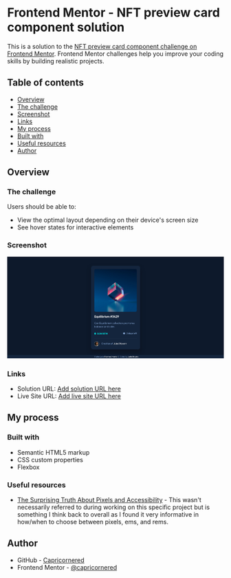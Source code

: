 # Frontend Mentor - NFT preview card component solution

This is a solution to the [NFT preview card component challenge on Frontend Mentor](https://www.frontendmentor.io/challenges/nft-preview-card-component-SbdUL_w0U). Frontend Mentor challenges help you improve your coding skills by building realistic projects. 

## Table of contents

  - [Overview](#overview)
  - [The challenge](#the-challenge)
  - [Screenshot](#screenshot)
  - [Links](#links)
  - [My process](#my-process)
  - [Built with](#built-with)
  - [Useful resources](#useful-resources)
  - [Author](#author)

## Overview

### The challenge

Users should be able to:

- View the optimal layout depending on their device's screen size
- See hover states for interactive elements

### Screenshot

![Screenshot](images/nft-preview-solution.png)

### Links

- Solution URL: [Add solution URL here](https://your-solution-url.com)
- Live Site URL: [Add live site URL here](https://your-live-site-url.com)

## My process

### Built with

- Semantic HTML5 markup
- CSS custom properties
- Flexbox

### Useful resources

- [The Surprising Truth About Pixels and Accessibility](https://www.joshwcomeau.com/css/surprising-truth-about-pixels-and-accessibility/) - This wasn't necessarily referred to during working on this specific project but is something I think back to overall as I found it very informative in how/when to choose between pixels, ems, and rems.


## Author

- GitHub - [Capricornered](https://github.com/Capricornered)
- Frontend Mentor - [@capricornered](https://www.frontendmentor.io/profile/capricornered)